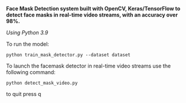 **Face Mask Detection system built with OpenCV, Keras/TensorFlow to detect face masks in real-time video streams, with an accuracy over 98%.**

_Using Python 3.9_

To run the model:
```
python train_mask_detector.py --dataset dataset
```

To launch the facemask detector in real-time video streams use the following command:
```
python detect_mask_video.py
```
to quit press q


